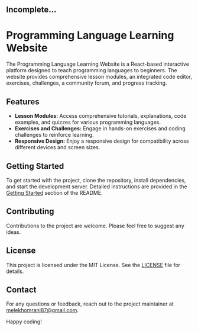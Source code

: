 ## Incomplete...

# Programming Language Learning Website

The Programming Language Learning Website is a React-based interactive platform designed to teach programming languages to beginners. The website provides comprehensive lesson modules, an integrated code editor, exercises, challenges, a community forum, and progress tracking.

## Features

- **Lesson Modules:** Access comprehensive tutorials, explanations, code examples, and quizzes for various programming languages.
- **Exercises and Challenges:** Engage in hands-on exercises and coding challenges to reinforce learning.
- **Responsive Design:** Enjoy a responsive design for compatibility across different devices and screen sizes.

## Getting Started

To get started with the project, clone the repository, install dependencies, and start the development server. Detailed instructions are provided in the [Getting Started](#getting-started) section of the README.

## Contributing

Contributions to the project are welcome. Please feel free to suggest any ideas.
## License

This project is licensed under the MIT License. See the [LICENSE](LICENSE) file for details.

## Contact

For any questions or feedback, reach out to the project maintainer at [melekhomrani87@gmail.com](mailto:melekhomrani87@gmail.com).

Happy coding!
